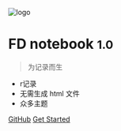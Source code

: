 <!-- 管封面的 -->

<!-- _coverpage.md -->

![logo](_media/icon.svg)  <!--logo-->

# FD notebook <small>1.0</small>

> 为记录而生

- r记录
- 无需生成 html 文件
- 众多主题

[GitHub](https://github.com/docsifyjs/docsify/)
[Get Started](#docsify)